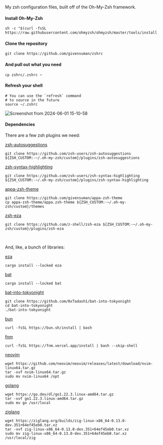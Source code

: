 My zsh configuration files, built off of the Oh-My-Zsh framework.

#### Install Oh-My-Zsh

```shell
sh -c "$(curl -fsSL https://raw.githubusercontent.com/ohmyzsh/ohmyzsh/master/tools/install.sh)"
```

#### Clone the repository

```shell
git clone https://github.com/givensuman/zshrc
```

#### And pull out what you need

```shell
cp zshrc/.zshrc ~
```

#### Refresh your shell

```
# You can use the `refresh` command
# to source in the future
source ~/.zshrc
```

![Screenshot from 2024-06-01 15-10-58](https://github.com/givensuman/zshrc/assets/16063606/ce1c2492-d651-4500-851a-011f86442b96)

#### Dependencies

There are a few zsh plugins we need:

[zsh-autosuggestions](https://github.com/zsh-users/zsh-autosuggestions)

```shell
git clone https://github.com/zsh-users/zsh-autosuggestions ${ZSH_CUSTOM:-~/.oh-my-zsh/custom}/plugins/zsh-autosuggestions
```

[zsh-syntax-highlighting](https://github.com/zsh-users/zsh-syntax-highlighting)

```shell
git clone https://github.com/zsh-users/zsh-syntax-highlighting ${ZSH_CUSTOM:-~/.oh-my-zsh/custom}/plugins/zsh-syntax-highlighting
```

[appa-zsh-theme](https://github.com/givensuman/appa-zsh-theme)

```shell
git clone https://github.com/givensuman/appa-zsh-theme
cp appa-zsh-theme/appa.zsh-theme ${ZSH_CUSTOM:-~/.oh-my-zsh/custom}/themes
```

[zsh-eza](https://github.com/z-shell/zsh-eza)

```shell
git clone https://github.com/z-shell/zsh-eza ${ZSH_CUSTOM:-~/.oh-my-zsh/custom}/plugins/zsh-eza
```

<br>

And, like, a bunch of libraries:

[eza](https://github.com/eza-community/eza)

```shell
cargo install --locked eza
```

[bat](https://github.com/sharkdp/bat)

```shell
cargo install --locked bat
```

[bat-into-tokyonight](https://github.com/0xTadash1/bat-into-tokyonight)

```shell
git clone https://github.com/0xTadash1/bat-into-tokyonight
cd bat-into-tokyonight
./bat-into-tokyonight
```

[bun](https://bun.sh/)

```shell
curl -fsSL https://bun.sh/install | bash
```

[fnm](https://github.com/Schniz/fnm)

```shell
curl -fsSL https://fnm.vercel.app/install | bash --skip-shell
```

[neovim](https://github.com/neovim/neovim)

```shell
wget https://github.com/neovim/neovim/releases/latest/download/nvim-linux64.tar.gz
tar -xvf nvim-linux64.tar.gz
sudo mv nvim-linux64 /opt
```

[golang](https://go.dev)

```shell
wget https://go.dev/dl/go1.22.3.linux-amd64.tar.gz
tar -xvf go1.22.3.linux-amd64.tar.gz
sudo mv go /usr/local
```

[ziglang](https://ziglang.org)

```shell
wget https://ziglang.org/builds/zig-linux-x86_64-0.13.0-dev.351+64ef45eb0.tar.xz
tar -xvf zig-linux-x86_64-0.13.0-dev.351+64ef45eb0.tar.xz
sudo mv zig-linux-x86_64-0.13.0-dev.351+64ef45eb0.tar.xz /usr/local/zig
```
